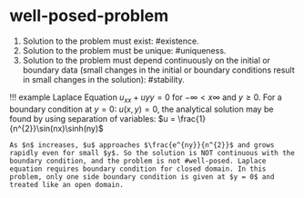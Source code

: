 # well-posed-problem

1. Solution to the problem must exist: #existence.
2. Solution to the problem must be unique: #uniqueness.
3. Solution to the problem must depend continuously on the initial or boundary data (small changes in the initial or boundary conditions result in small changes in the solution): #stability.

!!! example Laplace Equation
    $u_{xx} + u{yy} = 0$ for $-\infty < x \infty$ and $y \geq 0$. For a boundary condition at $y = 0$: $u(x, y) = 0$, the analytical solution may be found by using separation of variables: $u = \frac{1}{n^{2}}\sin(nx)\sinh(ny)$

    As $n$ increases, $u$ approaches $\frac{e^{ny}}{n^{2}}$ and grows rapidly even for small $y$. So the solution is NOT continuous with the boundary condition, and the problem is not #well-posed. Laplace equation requires boundary condition for closed domain. In this problem, only one side boundary condition is given at $y = 0$ and treated like an open domain.